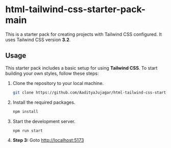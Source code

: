 # html-tailwind-css-starter-pack-main


This is a starter pack for creating projects with Tailwind CSS configured. It uses Tailwind CSS version **3.2**.

## Usage

This starter pack includes a basic setup for using **Tailwind CSS**. To start building your own styles, follow these steps:

1. Clone the repository to your local machine.

   ```sh
   git clone https://github.com/AadityaJujagar/html-tailwind-css-starter-pack-main
   ```

1. Install the required packages.

   ```sh
   npm install
   ```

1. Start the development server.
   ```sh
   npm run start
   ```
1. **Step 3:** Goto [http://localhost:5173](http://localhost:5173)
